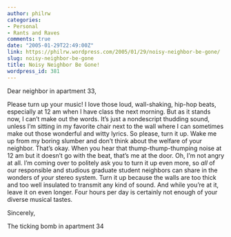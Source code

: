 ```yaml
---
author: philrw
categories:
- Personal
- Rants and Raves
comments: true
date: "2005-01-29T22:49:00Z"
link: https://philrw.wordpress.com/2005/01/29/noisy-neighbor-be-gone/
slug: noisy-neighbor-be-gone
title: Noisy Neighbor Be Gone!
wordpress_id: 381
---
```


Dear neighbor in apartment 33,




Please turn up your music! I love those loud, wall-shaking, hip-hop
beats, especially at 12 am when I have class the next morning. But as it
stands now, I can’t make out the words. It’s just a nondescript
thudding sound, unless I’m sitting in my favorite chair next to the wall
where I can sometimes make out those wonderful and witty lyrics. So
please, turn it up. Wake me up from my boring slumber and don’t think
about the welfare of your neighbor. That’s okay. When you hear that
thump-thump-thumping noise at 12 am but it doesn’t go with the beat,
that’s me at the door. Oh, I’m not angry at all. I’m coming over to
politely ask you to turn it up even more, so _all_ of our responsible and studious graduate student neighbors can share in the wonders of _your_
stereo system. Turn it up because the walls are too thick and too well
insulated to transmit any kind of sound. And while you’re at it, leave
it on even longer. Four hours per day is certainly not enough of your
diverse musical tastes.




Sincerely,




The ticking bomb in apartment 34




